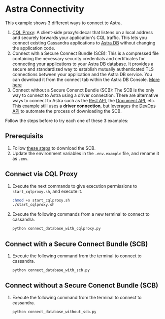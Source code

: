 # Astra Connectivity

This example shows 3 different ways to connect to Astra.
1. [CQL Proxy](https://github.com/datastax/cql-proxy): A client-side proxy/sidecar that listens on a local address and securely forwards your application's CQL traffic. This lets you connect existing Cassandra applications to [Astra DB](https://www.datastax.com/products/datastax-astra) without changing the application code.
2. Connect with a Secure Connect Bundle (SCB): This is a compressed file containing the necessary security credentials and certificates for connecting your applications to your Astra DB database. It provides a secure and standardized way to establish mutually authenticated TLS connections between your application and the Astra DB service. You can download it from the connect tab within the Astra DB Console. [More here](https://docs.datastax.com/en/astra-serverless/docs/connect/connecting.html)
3. Connect without a Secure Conenct Bundle (SCB): The SCB is the only way to connect to Astra using a driver connection. There are alternative ways to connect to Astra such as the [Rest API](https://docs.datastax.com/en/astra-serverless/docs/_attachments/restv2.html), the [Document API](https://docs.datastax.com/en/astra-serverless/docs/_attachments/docv2.html), etc. This example still uses a **driver connection**, but leverages the [DevOps API](https://docs.datastax.com/en/astra-serverless/docs/_attachments/devopsv2.html#tag/Database-Operations/operation/generateSecureBundleURL) to automate the process of downloading the SCB.

Follow the steps before to try each one of these 3 examples:
## Prerequisits
1. Follow [these steps](https://docs.datastax.com/en/astra-serverless/docs/connect/drivers/connect-python.html#_working_with_secure_connect_bundle) to download the SCB.
2. Update the environment variables in the `.env.example` file, and rename it as `.env`.
## Connect via CQL Proxy
1. Execute the next commands to give execution permissions to `start_cqlproxy.sh`, and execute it.

    ```bash
    chmod +x start_cqlproxy.sh
    ./start_cqlproxy.sh
    ```
2. Execute the following commands from a new terminal to connect to cassandra.

    ```bash
    python connect_database_with_cqlproxy.py
    ```
## Connect with a Secure Connect Bundle (SCB)
1. Execute the following command from the terminal to connect to cassandra.

    ```bash
    python connect_database_with_scb.py
    ```
## Connect without a Secure Conenct Bundle (SCB)
1. Execute the following command from the terminal to connect to cassandra.

    ```bash
    python connect_database_without_scb.py
    ```